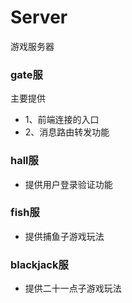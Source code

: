 # Server

游戏服务器

### gate服
主要提供
+ 1、前端连接的入口
+ 2、消息路由转发功能  

### hall服 
+ 提供用户登录验证功能

### fish服
+ 提供捕鱼子游戏玩法 

### blackjack服
+ 提供二十一点子游戏玩法